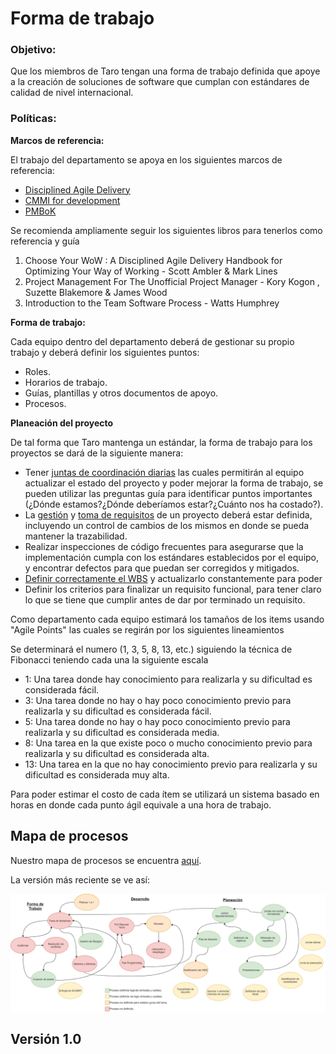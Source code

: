 # Forma de trabajo

### Objetivo:
<p>Que los miembros de Taro tengan una forma de trabajo definida que apoye a la creación de soluciones de software que cumplan con estándares de calidad de nivel internacional.</p>

### Políticas:

**Marcos de referencia:**
<p>El trabajo del departamento se apoya en los siguientes marcos de referencia:</p>


- [Disciplined Agile Delivery](https://www.pmi.org/disciplined-agile/process/introduction-to-dad)
- [CMMI for development](https://cmmiinstitute.com/cmmi/dev)
- [PMBoK](https://www.pmi.org/pmbok-guide-standards)


<p>Se recomienda ampliamente seguir los siguientes libros para tenerlos como referencia y guía</p>
<ol>
<li>Choose Your WoW : A Disciplined Agile Delivery Handbook for Optimizing Your Way of Working - Scott Ambler & Mark Lines</li>
<li>Project Management For The Unofficial Project Manager - Kory Kogon , Suzette Blakemore & James Wood</li>
<li>Introduction to the Team Software Process - Watts Humphrey</li>
</ol>

**Forma de trabajo:**
<p>Cada equipo dentro del departamento deberá de gestionar su propio trabajo y deberá definir los siguientes puntos:</p>

- Roles.
- Horarios de trabajo.
- Guías, plantillas y otros documentos de apoyo.
- Procesos.

**Planeación del proyecto**
<p>De tal forma que Taro mantenga un estándar, la forma de trabajo para los proyectos se dará de la siguiente manera:</p>

- Tener [juntas de coordinación diarias](./procesos/P07-proceso-juntas-diarias) las cuales permitirán al equipo actualizar el estado del proyecto y poder mejorar la forma de trabajo, se pueden utilizar las preguntas guía para identificar puntos importantes (¿Dónde estamos?¿Dónde deberíamos estar?¿Cuánto nos ha costado?).
- La [gestión](./procesos/P11-proceso-de-trazabilidad-de-requerimiento) y [toma de requisitos](./procesos/P05-proceso-requisitos) de un proyecto deberá estar definida, incluyendo un control de cambios de los mismos en donde se pueda mantener la trazabilidad.
- Realizar inspecciones de código frecuentes para asegurarse que la implementación cumpla con los estándares establecidos por el equipo, y encontrar defectos para que puedan ser corregidos y mitigados.
- [Definir correctamente el WBS](./guias/G07-guia-wbs) y actualizarlo constantemente para poder
- Definir los criterios para finalizar un requisito funcional, para tener claro lo que se tiene que cumplir antes de dar por terminado un requisito.



<p>Como departamento cada equipo estimará los tamaños de los items usando "Agile Points" las cuales se regirán por los siguientes lineamientos</p>

<p>Se determinará el numero (1, 3, 5, 8, 13, etc.) siguiendo la técnica de Fibonacci teniendo cada una la siguiente escala</p>

- 1: Una tarea donde hay conocimiento para realizarla y su dificultad es considerada fácil.
- 3: Una tarea donde no hay o hay poco conocimiento previo para realizarla y su dificultad es considerada fácil.
- 5: Una tarea donde no hay o hay poco conocimiento previo para realizarla y su dificultad es considerada media.
- 8: Una tarea en la que existe poco o mucho conocimiento previo para realizarla y su dificultad es considerada alta.
- 13: Una tarea en la que no hay conocimiento previo para realizarla y su dificultad es considerada muy alta.

<p>Para poder estimar el costo de cada ítem se utilizará un sistema basado en horas en donde cada punto ágil equivale a una hora de trabajo.</p>


## Mapa de procesos

Nuestro mapa de procesos se encuentra [aquí](https://drive.google.com/file/d/1DvFDwbp8PZt1BbRoPlbEJsgMrf43-qhj/view?usp=sharing).

La versión más reciente se ve así:

![Mapa de Procesos](../static/img/mapa-de-procesos.png)
## Versión 1.0
